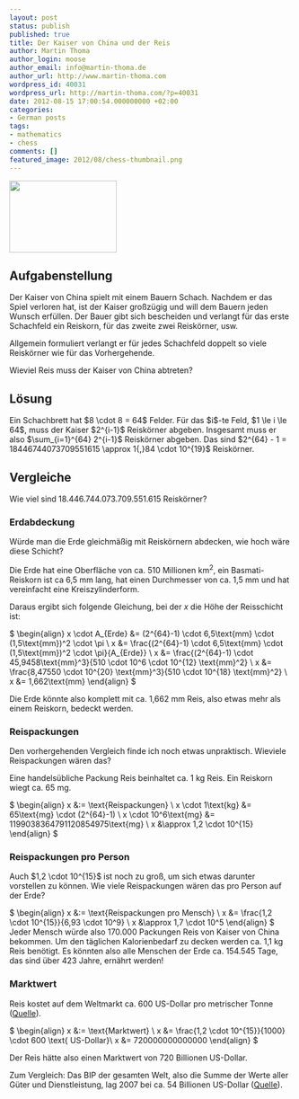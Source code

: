 ```yaml
---
layout: post
status: publish
published: true
title: Der Kaiser von China und der Reis
author: Martin Thoma
author_login: moose
author_email: info@martin-thoma.de
author_url: http://www.martin-thoma.com
wordpress_id: 40031
wordpress_url: http://martin-thoma.com/?p=40031
date: 2012-08-15 17:00:54.000000000 +02:00
categories:
- German posts
tags:
- mathematics
- chess
comments: []
featured_image: 2012/08/chess-thumbnail.png
---
```

<a href="http://martin-thoma.com/wp-content/uploads/2012/08/chessboard-rice.png"><img src="http://martin-thoma.com/wp-content/uploads/2012/08/chessboard-rice.png" alt="" title="Schachbrett mit Reis" width="191" height="128" class="alignright size-full wp-image-46151" /></a>
<h2>Aufgabenstellung</h2>
Der Kaiser von China spielt mit einem Bauern Schach. Nachdem er das Spiel verloren hat, ist der Kaiser gro&szlig;z&uuml;gig und will dem Bauern jeden Wunsch erf&uuml;llen. Der Bauer gibt sich bescheiden und verlangt f&uuml;r das erste Schachfeld ein Reiskorn, f&uuml;r das zweite zwei Reisk&ouml;rner, usw.

Allgemein formuliert verlangt er f&uuml;r jedes Schachfeld doppelt so viele Reisk&ouml;rner wie f&uuml;r das Vorhergehende.

Wieviel Reis muss der Kaiser von China abtreten?

<h2>L&ouml;sung</h2>
Ein Schachbrett hat $8 \cdot 8 = 64$ Felder. F&uuml;r das $i$-te Feld, $1 \le i \le 64$, muss der Kaiser $2^{i-1}$ Reisk&ouml;rner abgeben.
Insgesamt muss er also $\sum_{i=1}^{64} 2^{i-1}$ Reisk&ouml;rner abgeben.
Das sind $2^{64} - 1 = 18446744073709551615 \approx 1{,}84 \cdot 10^{19}$ Reisk&ouml;rner. 

<h2>Vergleiche</h2>
Wie viel sind 18.446.744.073.709.551.615 Reisk&ouml;rner?

<h3>Erdabdeckung</h3>
W&uuml;rde man die Erde gleichm&auml;&szlig;ig mit Reisk&ouml;rnern abdecken, wie hoch w&auml;re diese Schicht?

Die Erde hat eine Oberfl&auml;che von ca. 510 Millionen $\text{km}^2$, ein Basmati-Reiskorn ist ca 6,5 mm lang, hat einen Durchmesser von ca. 1,5 mm und hat vereinfacht eine Kreiszylinderform.

Daraus ergibt sich folgende Gleichung, bei der $x$ die H&ouml;he der Reisschicht ist:

$
    \begin{align}
        x \cdot A_{Erde} &= (2^{64}-1) \cdot 6,5\text{mm} \cdot (1,5\text{mm})^2 \cdot \pi \\
        x &= \frac{(2^{64}-1) \cdot 6,5\text{mm} \cdot (1,5\text{mm})^2 \cdot \pi}{A_{Erde}} \\
        x &= \frac{(2^{64}-1) \cdot 45,9458\text{mm}^3}{510 \cdot 10^6 \cdot 10^{12} \text{mm}^2} \\
        x &= \frac{8,47550 \cdot 10^{20} \text{mm}^3}{510 \cdot 10^{18} \text{mm}^2} \\
        x &= 1,662\text{mm}
    \end{align}
$

Die Erde k&ouml;nnte also komplett mit ca. 1,662 mm Reis, also etwas mehr als einem Reiskorn, bedeckt werden.

<h3>Reispackungen</h3>
Den vorhergehenden Vergleich finde ich noch etwas unpraktisch. Wieviele Reispackungen w&auml;ren das?

Eine handels&uuml;bliche Packung Reis beinhaltet ca. 1 kg Reis. Ein Reiskorn wiegt ca. 65 mg.

$
    \begin{align}
        x &:= \text{Reispackungen} \\
        x \cdot 1\text{kg}     &= 65\text{mg} \cdot (2^{64}-1) \\
        x \cdot 10^6\text{mg} &= 1199038364791120854975\text{mg} \\
        x &\approx 1,2 \cdot 10^{15}
    \end{align}
$

<h3>Reispackungen pro Person</h3>
Auch $1,2 \cdot 10^{15}$ ist noch zu gro&szlig;, um sich etwas darunter vorstellen zu k&ouml;nnen.
Wie viele Reispackungen w&auml;ren das pro Person auf der Erde?

$
    \begin{align}
        x &:= \text{Reispackungen pro Mensch} \\
        x &= \frac{1,2 \cdot 10^{15}}{6,93 \cdot 10^9} \\
        x &\approx 1,7 \cdot 10^5
    \end{align}
$
Jeder Mensch w&uuml;rde also 170.000 Packungen Reis von Kaiser von China bekommen. Um den t&auml;glichen Kalorienbedarf zu decken werden ca. 1,1 kg Reis ben&ouml;tigt. Es k&ouml;nnten also alle Menschen der Erde ca. 154.545 Tage, das sind &uuml;ber 423 Jahre, ern&auml;hrt werden!

<h3>Marktwert</h3>
Reis kostet auf dem Weltmarkt ca. 600 US-Dollar pro metrischer Tonne (<a href="http://www.markt-daten.de/charts/imf/imf014.htm">Quelle</a>).

$
    \begin{align}
        x &:= \text{Marktwert} \\
        x &= \frac{1,2 \cdot 10^{15}}{1000} \cdot 600 \text{ US-Dollar}\\
        x &= 720000000000000
    \end{align}
$

Der Reis h&auml;tte also einen Marktwert von 720 Billionen US-Dollar.

Zum Vergleich: Das BIP der gesamten Welt, also die Summe der Werte aller G&uuml;ter und Dienstleistung, lag 2007 bei ca. 54 Billionen US-Dollar (<a href="http://www.bpb.de/wissen/I6PFEV,0,WeltBruttoinlandsprodukt.html">Quelle</a>).

